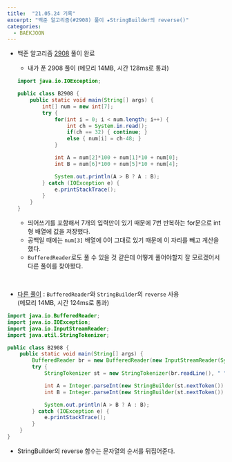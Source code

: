 ```yaml
---
title:  "21.05.24 기록"
excerpt: "백준 알고리즘(#2908) 풀이 ★StringBuilder의 reverse()"
categories:
  - BAEKJOON
---
```



+ 백준 알고리즘 [2908](https://www.acmicpc.net/problem/2908) 풀이 완료

  + 내가 푼 2908 풀이 (메모리 14MB, 시간 128ms로 통과)<br />

  ```java
  import java.io.IOException;

  public class B2908 {
      public static void main(String[] args) {
          int[] num = new int[7];
          try {
              for(int i = 0; i < num.length; i++) {
                  int ch = System.in.read();
                  if(ch == 32) { continue; }
                  else { num[i] = ch-48; }
              }

              int A = num[2]*100 + num[1]*10 + num[0];
              int B = num[6]*100 + num[5]*10 + num[4];

              System.out.println(A > B ? A : B);
          } catch (IOException e) {
              e.printStackTrace();
          }
      }
  }

  ```
  + 띄어쓰기를 포함해서 7개의 입력만이 있기 때문에 7번 반복하는 for문으로 int형 배열에 값을 저장했다.
  + 공백일 때에는 `num[3]` 배열에 0이 그대로 있기 때문에 이 자리를 빼고 계산을 했다.
  + `BufferedReader`로도 풀 수 있을 것 같은데 어떻게 풀어야할지 잘 모르겠어서 다른 풀이를 찾아봤다.

<br />

  + [다른 풀이](https://st-lab.tistory.com/66) : `BufferedReader`와 `StringBuilder`의 `reverse` 사용<br/>
    (메모리 14MB, 시간 124ms로 통과)<br />

  ```java
  import java.io.BufferedReader;
  import java.io.IOException;
  import java.io.InputStreamReader;
  import java.util.StringTokenizer;

  public class B2908 {
      public static void main(String[] args) {
          BufferedReader br = new BufferedReader(new InputStreamReader(System.in));
          try {
              StringTokenizer st = new StringTokenizer(br.readLine(), " ");

              int A = Integer.parseInt(new StringBuilder(st.nextToken()).reverse().toString());
              int B = Integer.parseInt(new StringBuilder(st.nextToken()).reverse().toString());

              System.out.println(A > B ? A : B);
          } catch (IOException e) {
              e.printStackTrace();
          }
      }
  }

  ```

  + StringBuilder의 reverse 함수는 문자열의 순서를 뒤집어준다.
